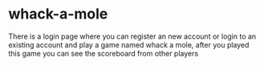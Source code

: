 # whack-a-mole
There is a login page where you can register an new account or login to an existing account and play a game named whack a mole, after you played this game you can see the scoreboard from other players 
